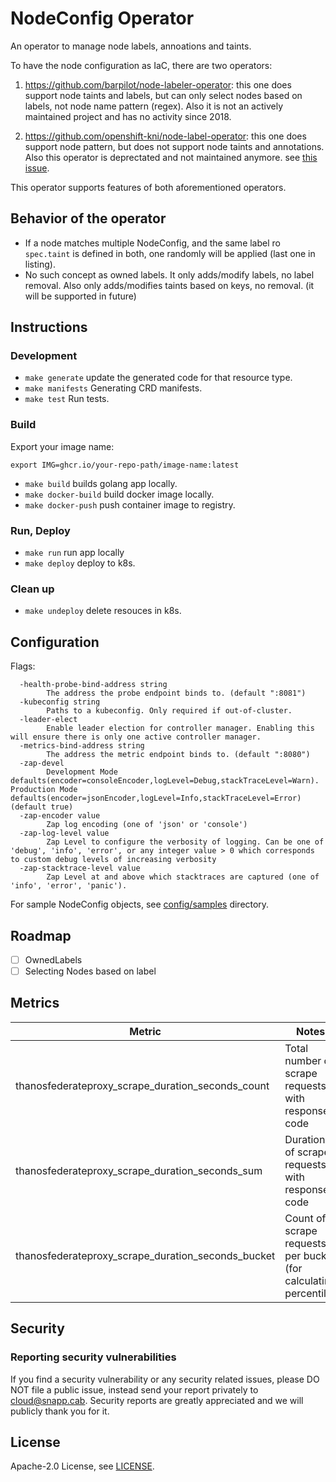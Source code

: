 # NodeConfig Operator

An operator to manage node labels, annoations and taints.


To have the node configuration as IaC, there are two operators:

1. https://github.com/barpilot/node-labeler-operator: this one does support node taints and labels, but can only select nodes based on labels, not node name pattern (regex). Also it is not an actively maintained project and has no activity since 2018.

2. https://github.com/openshift-kni/node-label-operator: this one does support node pattern, but does not support node taints and annotations. Also this operator is deprectated and not maintained anymore. see [this issue](https://github.com/openshift-kni/node-label-operator/issues/13#issuecomment-910010585).

This operator supports features of both aforementioned operators.

## Behavior of the operator

- If a node matches multiple NodeConfig, and the same label ro `spec.taint` is defined in both, one randomly will be applied (last one in listing).
- No such concept as owned labels. It only adds/modify labels, no label removal. Also only adds/modifies taints based on keys, no removal. (it will be supported in future)

## Instructions

### Development

* `make generate` update the generated code for that resource type.
* `make manifests` Generating CRD manifests.
* `make test` Run tests.

### Build

Export your image name:

```
export IMG=ghcr.io/your-repo-path/image-name:latest
```

* `make build` builds golang app locally.
* `make docker-build` build docker image locally.
* `make docker-push` push container image to registry.

### Run, Deploy
* `make run` run app locally
* `make deploy` deploy to k8s.

### Clean up

* `make undeploy` delete resouces in k8s.

## Configuration


Flags:

```
  -health-probe-bind-address string
        The address the probe endpoint binds to. (default ":8081")
  -kubeconfig string
        Paths to a kubeconfig. Only required if out-of-cluster.
  -leader-elect
        Enable leader election for controller manager. Enabling this will ensure there is only one active controller manager.
  -metrics-bind-address string
        The address the metric endpoint binds to. (default ":8080")
  -zap-devel
        Development Mode defaults(encoder=consoleEncoder,logLevel=Debug,stackTraceLevel=Warn). Production Mode defaults(encoder=jsonEncoder,logLevel=Info,stackTraceLevel=Error) (default true)
  -zap-encoder value
        Zap log encoding (one of 'json' or 'console')
  -zap-log-level value
        Zap Level to configure the verbosity of logging. Can be one of 'debug', 'info', 'error', or any integer value > 0 which corresponds to custom debug levels of increasing verbosity
  -zap-stacktrace-level value
        Zap Level at and above which stacktraces are captured (one of 'info', 'error', 'panic').
```

For sample NodeConfig objects, see [config/samples](config/samples) directory.


## Roadmap

- [ ] OwnedLabels
- [ ] Selecting Nodes based on label

## Metrics

| Metric                                              | Notes
|-----------------------------------------------------|------------------------------------
| thanosfederateproxy_scrape_duration_seconds_count   | Total number of scrape requests with response code
| thanosfederateproxy_scrape_duration_seconds_sum     | Duration of scrape requests with response code
| thanosfederateproxy_scrape_duration_seconds_bucket  | Count of scrape requests per bucket (for calculating percentile)

## Security

### Reporting security vulnerabilities

If you find a security vulnerability or any security related issues, please DO NOT file a public issue, instead send your report privately to cloud@snapp.cab. Security reports are greatly appreciated and we will publicly thank you for it.

## License

Apache-2.0 License, see [LICENSE](LICENSE).
